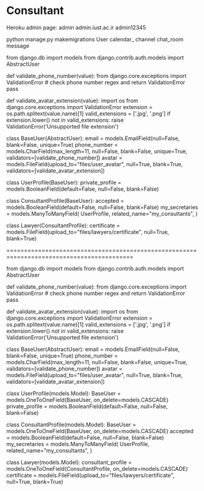 # Consultant



Heroku admin page:
admin
admin.iust.ac.ir
admin12345


python manage.py makemigrations User calendar_ channel chat_room message 








from django.db import models
from django.contrib.auth.models import AbstractUser


def validate_phone_number(value):
    from django.core.exceptions import ValidationError
    # check phone number regex and return ValidationError
    pass


def validate_avatar_extension(value):
    import os
    from django.core.exceptions import ValidationError
    extension = os.path.splitext(value.name)[1]
    valid_extensions = ['.jpg', '.png']
    if extension.lower() not in valid_extensions:
        raise ValidationError('Unsupported file extension')


class BaseUser(AbstractUser):
    email = models.EmailField(null=False, blank=False, unique=True)
    phone_number = models.CharField(max_length=11, null=False, blank=False, unique=True,
                                    validators=[validate_phone_number])
    avatar = models.FileField(upload_to="files/user_avatar", null=True, blank=True,
                              validators=[validate_avatar_extension])

    

class UserProfile(BaseUser):
    private_profile = models.BooleanField(default=False, null=False, blank=False)


class ConsultantProfile(BaseUser):
    accepted = models.BooleanField(default=False, null=False, blank=False)
    my_secretaries = models.ManyToManyField(
        UserProfile,
        related_name="my_consultants",
    )


class Lawyer(ConsultantProfile):
    certificate = models.FileField(upload_to="files/lawyers/certificate", null=True, blank=True)






==========================================================================================



from django.db import models
from django.contrib.auth.models import AbstractUser


def validate_phone_number(value):
    from django.core.exceptions import ValidationError
    # check phone number regex and return ValidationError
    pass


def validate_avatar_extension(value):
    import os
    from django.core.exceptions import ValidationError
    extension = os.path.splitext(value.name)[1]
    valid_extensions = ['.jpg', '.png']
    if extension.lower() not in valid_extensions:
        raise ValidationError('Unsupported file extension')


class BaseUser(AbstractUser):
    email = models.EmailField(null=False, blank=False, unique=True)
    phone_number = models.CharField(max_length=11, null=False, blank=False, unique=True,
                                    validators=[validate_phone_number])
    avatar = models.FileField(upload_to="files/user_avatar", null=True, blank=True,
                              validators=[validate_avatar_extension])
    

class UserProfile(models.Model):
    BaseUser = models.OneToOneField(BaseUser, on_delete=models.CASCADE)
    private_profile = models.BooleanField(default=False, null=False, blank=False)


class ConsultantProfile(models.Model):
    BaseUser = models.OneToOneField(BaseUser, on_delete=models.CASCADE)
    accepted = models.BooleanField(default=False, null=False, blank=False)
    my_secretaries = models.ManyToManyField(
        UserProfile,
        related_name="my_consultants",
    )


class Lawyer(models.Model):
    consultant_profile = models.OneToOneField(ConsultantProfile, on_delete=models.CASCADE)
    certificate = models.FileField(upload_to="files/lawyers/certificate", null=True, blank=True)

